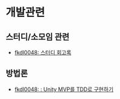 # 개발관련

## 스터디/소모임 관련

- [fkdl0048: 스터디 회고록](https://fkdl0048.github.io/daily/StudyRetrospect/)

## 방법론

- [fkdl0048: : Unity MVP를 TDD로 구현하기](https://fkdl0048.github.io/unity/unity_in_MVPForTDD/)